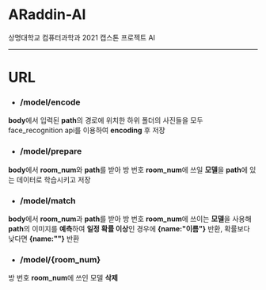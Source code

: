# ARaddin-AI
상명대학교 컴퓨터과학과 2021 캡스톤 프로젝트 AI

---

# URL

- ### /model/encode <br>
**body**에서 입력된 **path**의 경로에 위치한 하위 폴더의 사진들을 모두 face_recognition api를 이용하여 **encoding** 후 저장
- ### /model/prepare <br>
**body**에서 **room_num**와 **path**를 받아 방 번호 **room_num**에 쓰일 **모델**을 **path**에 있는 데이터로 학습시키고 저장
- ### /model/match <br>
**body**에서 **room_num**과 **path**를 받아 방 번호 **room_num**에 쓰이는 **모델**을 사용해 **path**의 이미지를 **예측**하여 **일정 확률 이상**인 경우에 **{name:"이름"}** 반환, 
확률보다 낮다면 **{name:""}** 반환
- ### /model/{room_num} <br>
방 번호 **room_num**에 쓰인 모델 **삭제**
